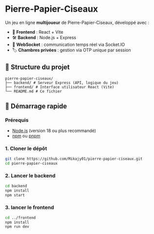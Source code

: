 # Pierre-Papier-Ciseaux

Un jeu en ligne **multijoueur** de Pierre-Papier-Ciseaux, développé avec :

- 🧩 **Frontend** : React + Vite
- 🛠 **Backend** : Node.js + Express
- 🔌 **WebSocket** : communication temps réel via Socket.IO
- 🏷️ **Chambres privées** : gestion via OTP unique par session

## 📁 Structure du projet
```
pierre-papier-ciseaux/
├── backend/ # Serveur Express (API, logique du jeu)
├── frontend/ # Interface utilisateur React (Vite)
└── README.md # Ce fichier
```

## 🚀 Démarrage rapide

### Prérequis

- [Node.js](https://nodejs.org/) (version 18 ou plus recommandé)
- [npm](https://www.npmjs.com/) ou [pnpm](https://pnpm.io/)

### 1. Cloner le dépôt

```bash
git clone https://github.com/Mikajy01/pierre-papier-ciseaux.git
cd pierre-papier-ciseaux
```

### 2. Lancer le backend
```bash
cd backend
npm install
npm start
```

### 3. lancer le frontend
```bash
cd ../frontend
npm install
npm run dev
```



